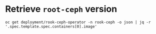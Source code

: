 # Retrieve `root-ceph` version

```shell
oc get deployment/rook-ceph-operator -n rook-ceph -o json | jq -r '.spec.template.spec.containers[0].image'
```


